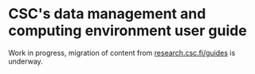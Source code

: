 # CSC's data management and computing environment user guide

Work in progress, migration of content from [research.csc.fi/guides](https://research.csc.fi/guides) is underway.
